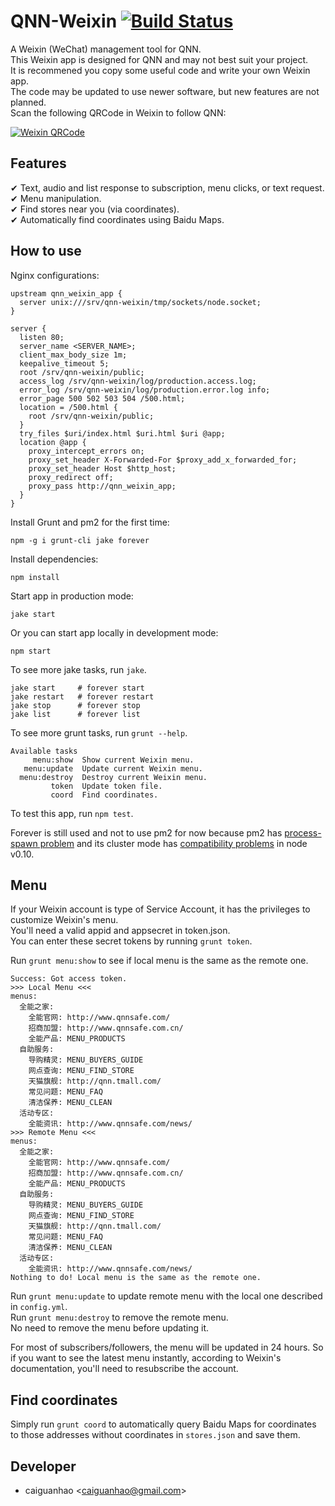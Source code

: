 QNN-Weixin [![Build Status](https://travis-ci.org/qnn/qnn-weixin.png?branch=master)](https://travis-ci.org/qnn/qnn-weixin)
==========

A Weixin (WeChat) management tool for QNN.  
This Weixin app is designed for QNN and may not best suit your project.  
It is recommened you copy some useful code and write your own Weixin app.  
The code may be updated to use newer software, but new features are not planned.  
Scan the following QRCode in Weixin to follow QNN:

[![Weixin QRCode](https://raw.github.com/qnn/qnn-weixin/master/public/images/weixin_qrcode.png)](http://weixin.qq.com/r/rnUvN2PEYj4drSdU9yC8)

Features
--------

✔ Text, audio and list response to subscription, menu clicks, or text request.  
✔ Menu manipulation.  
✔ Find stores near you (via coordinates).  
✔ Automatically find coordinates using Baidu Maps.

How to use
----------

Nginx configurations:

    upstream qnn_weixin_app {
      server unix:///srv/qnn-weixin/tmp/sockets/node.socket;
    }
    
    server {
      listen 80;
      server_name <SERVER_NAME>;
      client_max_body_size 1m;
      keepalive_timeout 5;
      root /srv/qnn-weixin/public;
      access_log /srv/qnn-weixin/log/production.access.log;
      error_log /srv/qnn-weixin/log/production.error.log info;
      error_page 500 502 503 504 /500.html;
      location = /500.html {
        root /srv/qnn-weixin/public;
      }
      try_files $uri/index.html $uri.html $uri @app;
      location @app {
        proxy_intercept_errors on;
        proxy_set_header X-Forwarded-For $proxy_add_x_forwarded_for;
        proxy_set_header Host $http_host;
        proxy_redirect off;
        proxy_pass http://qnn_weixin_app;
      }
    }

Install Grunt and pm2 for the first time:

    npm -g i grunt-cli jake forever

Install dependencies:

    npm install

Start app in production mode:

    jake start

Or you can start app locally in development mode:

    npm start

To see more jake tasks, run ``jake``.

    jake start     # forever start
    jake restart   # forever restart
    jake stop      # forever stop
    jake list      # forever list

To see more grunt tasks, run ``grunt --help``.

    Available tasks
         menu:show  Show current Weixin menu.                                      
       menu:update  Update current Weixin menu.      
      menu:destroy  Destroy current Weixin menu.
             token  Update token file.
             coord  Find coordinates.

To test this app, run ``npm test``.

Forever is still used and not to use pm2 for now because pm2 has [process-spawn problem](https://github.com/Unitech/pm2/issues/235) and its cluster mode has [compatibility problems](https://github.com/Unitech/pm2/issues/231) in node v0.10.

Menu
----

If your Weixin account is type of Service Account, it has the privileges to customize Weixin's menu.  
You'll need a valid appid and appsecret in token.json.  
You can enter these secret tokens by running ``grunt token``.

Run ``grunt menu:show`` to see if local menu is the same as the remote one.

    Success: Got access token.
    >>> Local Menu <<<
    menus:
      全能之家:
        全能官网: http://www.qnnsafe.com/
        招商加盟: http://www.qnnsafe.com.cn/
        全能产品: MENU_PRODUCTS
      自助服务:
        导购精灵: MENU_BUYERS_GUIDE
        网点查询: MENU_FIND_STORE
        天猫旗舰: http://qnn.tmall.com/
        常见问题: MENU_FAQ
        清洁保养: MENU_CLEAN
      活动专区:
        全能资讯: http://www.qnnsafe.com/news/
    >>> Remote Menu <<<
    menus:
      全能之家:
        全能官网: http://www.qnnsafe.com/
        招商加盟: http://www.qnnsafe.com.cn/
        全能产品: MENU_PRODUCTS
      自助服务:
        导购精灵: MENU_BUYERS_GUIDE
        网点查询: MENU_FIND_STORE
        天猫旗舰: http://qnn.tmall.com/
        常见问题: MENU_FAQ
        清洁保养: MENU_CLEAN
      活动专区:
        全能资讯: http://www.qnnsafe.com/news/
    Nothing to do! Local menu is the same as the remote one.

Run ``grunt menu:update`` to update remote menu with the local one described in ``config.yml``.  
Run ``grunt menu:destroy`` to remove the remote menu.  
No need to remove the menu before updating it.

For most of subscribers/followers, the menu will be updated in 24 hours.
So if you want to see the latest menu instantly, according to Weixin's documentation, you'll need to resubscribe the account.

Find coordinates
----------------

Simply run ``grunt coord`` to automatically query Baidu Maps for coordinates to those addresses without coordinates in ``stores.json`` and save them.

Developer
---------

* caiguanhao &lt;caiguanhao@gmail.com&gt;
